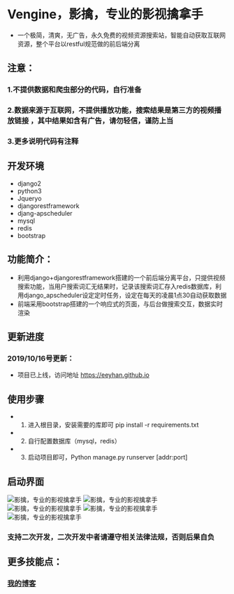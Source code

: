 # Vengine，影擒，专业的影视擒拿手

* 一个极简，清爽，无广告，永久免费的视频资源搜索站，智能自动获取互联网资源，整个平台以restful规范做的前后端分离

## 注意：

### 1.不提供数据和爬虫部分的代码，自行准备

### 2.数据来源于互联网，不提供播放功能，搜索结果是第三方的视频播放链接 ，其中结果如含有广告，请勿轻信，谨防上当

### 3.更多说明代码有注释


## 开发环境


* django2
* python3
* Jqueryo
* djangorestframework
* djang-apscheduler
* mysql
* redis
* bootstrap


## 功能简介：

+ 利用django+djangorestframework搭建的一个前后端分离平台，只提供视频搜索功能，当用户搜索词汇无结果时，记录该搜索词汇存入redis数据库，利用django_apscheduler设定定时任务，设定在每天的凌晨1点30自动获取数据
+ 前端采用bootstrap搭建的一个响应式的页面，与后台做搜索交互，数据实时渲染


## 更新进度

### 2019/10/16号更新：

* 项目已上线，访问地址 https://eeyhan.github.io



## 使用步骤

* 1. 进入根目录，安装需要的库即可 pip install -r requirements.txt

* 2. 自行配置数据库（mysql，redis）
   
* 3. 启动项目即可，Python manage.py runserver [addr:port]
   
## 启动界面

![影擒，专业的影视擒拿手](https://raw.githubusercontent.com/Eeyhan/pictures/master/video1.png)
![影擒，专业的影视擒拿手](https://raw.githubusercontent.com/Eeyhan/pictures/master/video2.png)
![影擒，专业的影视擒拿手](https://raw.githubusercontent.com/Eeyhan/pictures/master/video3.png)
![影擒，专业的影视擒拿手](https://raw.githubusercontent.com/Eeyhan/pictures/master/video4.png)
![影擒，专业的影视擒拿手](https://raw.githubusercontent.com/Eeyhan/pictures/master/video5.png)


### 支持二次开发，二次开发中者请遵守相关法律法规，否则后果自负

## 更多技能点：

### [我的博客](https://www.cnblogs.com/Eeyhan '博客')


   